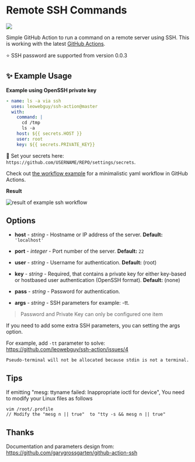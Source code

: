 # Remote SSH Commands

![](https://github.com/leowebguy/ssh-action/workflows/test/badge.svg)

Simple GitHub Action to run a command on a remote server using SSH. This is working with the latest [GitHub Actions](https://github.com/features/actions).

⭐️ SSH password are supported from version 0.0.3

## ✨ Example Usage

**Example using OpenSSH private key**

```yml
- name: ls -a via ssh
  uses: leowebguy/ssh-action@master
  with:
    command: |
      cd /tmp
      ls -a
    host: ${{ secrets.HOST }}
    user: root
    key: ${{ secrets.PRIVATE_KEY}}
```

🔐 Set your secrets here: `https://github.com/USERNAME/REPO/settings/secrets`.

Check out [the workflow example](.github/workflows/test.yml) for a minimalistic yaml workflow in GitHub Actions.

**Result**

![result of example ssh workflow](result.png)

## Options

- **host** - _string_ - Hostname or IP address of the server. **Default:** `'localhost'`

- **port** - _integer_ - Port number of the server. **Default:** `22`

- **user** - _string_ - Username for authentication. **Default:** (root)

- **key** - _string_ - Required, that contains a private key for either key-based or hostbased user authentication (OpenSSH format). **Default:** (none)

- **pass** - _string_ - Password for authentication. 

- **args** - _string_ - SSH parameters for example: -tt.

> Password and Private Key can only be configured one item


If you need to add some extra SSH parameters, you can setting the args option.

For example, add `-tt` parameter to solve: https://github.com/leowebguy/ssh-action/issues/4

```
Pseudo-terminal will not be allocated because stdin is not a terminal.
```

## Tips

If emitting "mesg: ttyname failed: Inappropriate ioctl for device", You need to modify your Linux files as follows

```
vim /root/.profile
// Modify the "mesg n || true"  to "tty -s && mesg n || true"
```


## Thanks

Documentation and parameters design from:
https://github.com/garygrossgarten/github-action-ssh
